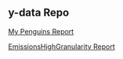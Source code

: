 ## y-data Repo

<a href="https://OkerekeChisom.github.io/ydata/YDATA Guins.html"> My Penguins Report </a>


<a href ="https://OkerekeChisom.github.io/ydata/YDATA EmissionsHighGranularity.html">EmissionsHighGranularity Report</a>




